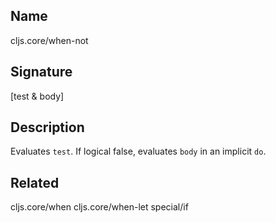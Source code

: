 ## Name
cljs.core/when-not

## Signature
[test & body]

## Description

Evaluates `test`. If logical false, evaluates `body` in an implicit `do`.

## Related
cljs.core/when
cljs.core/when-let
special/if
